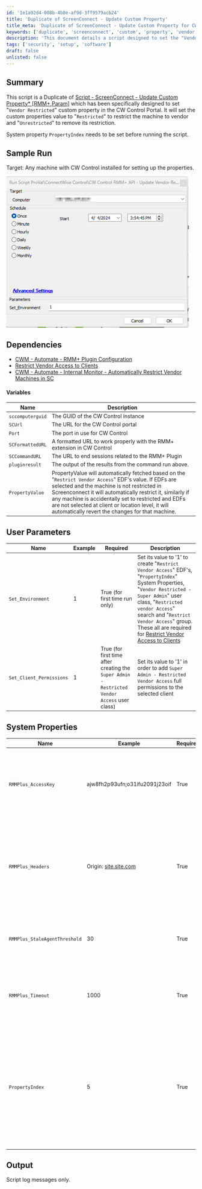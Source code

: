 ```yaml
---
id: '1e1a92d4-008b-4b8e-af9d-3ff9579acb24'
title: 'Duplicate of ScreenConnect - Update Custom Property'
title_meta: 'Duplicate of ScreenConnect - Update Custom Property for CW Control Portal'
keywords: ['duplicate', 'screenconnect', 'custom', 'property', 'vendor', 'restricted', 'access']
description: 'This document details a script designed to set the "Vendor Restricted" custom property in the CW Control Portal, allowing for the restriction of machine access based on vendor settings. It outlines the necessary system properties, user parameters, and dependencies required for successful execution.'
tags: ['security', 'setup', 'software']
draft: false
unlisted: false
---
```

## Summary

This script is a Duplicate of [Script - ScreenConnect - Update Custom Property* [RMM+,Param]](https://proval.itglue.com/DOC-5078775) which has been specifically designed to set "`Vendor Restricted`" custom property in the CW Control Portal. It will set the custom properties value to "`Restricted`" to restrict the machine to vendor and "`Unrestricted`" to remove its restriction.

System property `PropertyIndex` needs to be set before running the script.

## Sample Run

Target: Any machine with CW Control installed for setting up the properties.

![Sample Run](../../../static/img/ScreenConnect----Update-Vendor-Restricted-Property-RMM+/image_1.png)

## Dependencies

- [CWM - Automate - RMM+ Plugin Configuration](<./CWM - Automate - RMM+ Plugin Configuration.md>)
- [Restrict Vendor Access to Clients](https://proval.itglue.com/DOC-5078775-8324532)
- [CWM - Automate - Internal Monitor - Automatically Restrict Vendor Machines in SC](<../monitors/Automatically Restrict Vendor Machines in SC.md>)

#### Variables

| Name                | Description                                                                                                                                                                                                                  |
|---------------------|------------------------------------------------------------------------------------------------------------------------------------------------------------------------------------------------------------------------------|
| `sccomputerguid`    | The GUID of the CW Control instance                                                                                                                                                                                        |
| `SCUrl`             | The URL for the CW Control portal                                                                                                                                                                                          |
| `Port`              | The port in use for CW Control                                                                                                                                                                                              |
| `SCFormattedURL`    | A formatted URL to work properly with the RMM+ extension in CW Control                                                                                                                                                     |
| `SCCommandURL`      | The URL to end sessions related to the RMM+ Plugin                                                                                                                                                                         |
| `pluginresult`      | The output of the results from the command run above.                                                                                                                                                                      |
| `PropertyValue`     | PropertyValue will automatically fetched based on the "`Restrict Vendor Access`" EDF's value. If EDFs are selected and the machine is not restricted in Screenconnect it will automatically restrict it, similarly if any machine is accidentally set to restricted and EDFs are not selected at client or location level, it will automatically revert the changes for that machine. |

## User Parameters

| Name                    | Example | Required                              | Description                                                                                                                                                                                                                  |
|-------------------------|---------|---------------------------------------|------------------------------------------------------------------------------------------------------------------------------------------------------------------------------------------------------------------------------|
| `Set_Environment`       | 1       | True (for first time run only)       | Set its value to '1' to create "`Restrict Vendor Access`" EDF's, "`PropertyIndex`" System Properties, "`Vendor Restricted - Super Admin`" user class, "`Restricted vendor Access`" search and "`Restrict Vendor Access`" group. These all are required for [Restrict Vendor Access to Clients](https://proval.itglue.com/DOC-5078775-8324532) |
| `Set_Client_Permissions` | 1       | True (for first time after creating the `Super Admin - Restricted Vendor Access` user class) | Set its value to '1' in order to add `Super Admin - Restricted Vendor Access` full permissions to the selected client                                                                                                       |

## System Properties

| Name                           | Example                             | Required | Description                                                                                                                                                                                                                  |
|--------------------------------|-------------------------------------|----------|------------------------------------------------------------------------------------------------------------------------------------------------------------------------------------------------------------------------------|
| `RMMPlus_AccessKey`           | ajw8fh2p93ufn;o31ifu2091j23oif     | True     | This is the key setup in the CW Control RMM+ Plugin so Automate can reach out to gain access to the API.                                                                                                                |
| `RMMPlus_Headers`             | Origin: [site.site.com](http://site.site.com/) | True     | This is the URL (without http/https) for the CW Control server. This value needs to match the value in the RMM+ Plugin configuration in CW Control.                                                                        |
| `RMMPlus_StaleAgentThreshold`  | 30                                  | True     | The number of days to indicate what a "stale" agent is to the scripts. 30 is the default.                                                                                                                                 |
| `RMMPlus_Timeout`             | 1000                                | True     | The default timeout for commands runs via RMM+ through Automate. 1000 is the default.                                                                                                                                     |
| `PropertyIndex`               | 5                                   | True     | This is the custom property in CW Control that you want to set. Property 1-4 are used by the CWA / CWC plugin. Suggest starting with Property 5-8. This video can explain how to set them up in CWC. [Watch here](https://www.youtube.com/watch?v=KgtLfEkAdwM) |

## Output

Script log messages only.












